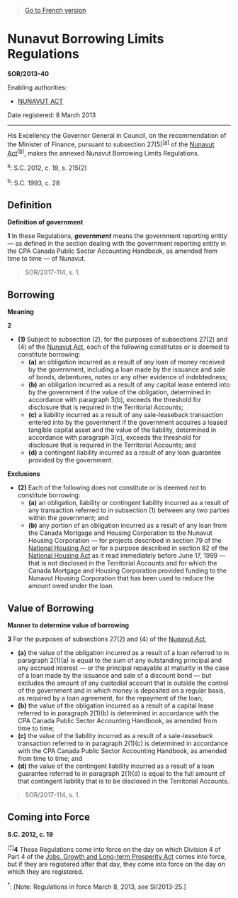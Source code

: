 > [Go to French version](/fr/Règlements/Décrets,%20ordonnances%20et%20règlements%20statutaires/2013/40.md)

# Nunavut Borrowing Limits Regulations

**SOR/2013-40**

Enabling authorities: 
- [NUNAVUT ACT](/en/Acts/Statutes%20of%20Canada/1993/c.%2028.md)

Date registered: 8 March 2013

----------

His Excellency the Governor General in Council, on the recommendation of the Minister of Finance, pursuant to subsection 27(5)<sup><a href='#a_1'>[a]</a></sup> of the [Nunavut Act](/en/Acts/Statutes%20of%20Canada/1993/c.%2028.md)<sup><a href='#b_1'>[b]</a></sup>, makes the annexed Nunavut Borrowing Limits Regulations.

<a name='a_1'><sup>a</sup></a>: S.C. 2012, c. 19, s. 215(2)<br />

<a name='b_1'><sup>b</sup></a>: S.C. 1993, c. 28<br />




## Definition



**Definition of government**

**1** In these Regulations, ***government*** means the government reporting entity — as defined in the section dealing with the government reporting entity in the CPA Canada Public Sector Accounting Handbook, as amended from time to time — of Nunavut.
> SOR/2017-114, s. 1.





## Borrowing



**Meaning**

**2** 

- **(1)** Subject to subsection (2), for the purposes of subsections 27(2) and (4) of the [Nunavut Act](/en/Acts/Statutes%20of%20Canada/1993/c.%2028.md), each of the following constitutes or is deemed to constitute borrowing:
	- **(a)** an obligation incurred as a result of any loan of money received by the government, including a loan made by the issuance and sale of bonds, debentures, notes or any other evidence of indebtedness;
	- **(b)** an obligation incurred as a result of any capital lease entered into by the government if the value of the obligation, determined in accordance with paragraph 3(b), exceeds the threshold for disclosure that is required in the Territorial Accounts;
	- **(c)** a liability incurred as a result of any sale-leaseback transaction entered into by the government if the government acquires a leased tangible capital asset and the value of the liability, determined in accordance with paragraph 3(c), exceeds the threshold for disclosure that is required in the Territorial Accounts; and
	- **(d)** a contingent liability incurred as a result of any loan guarantee provided by the government.

**Exclusions**

- **(2)** Each of the following does not constitute or is deemed not to constitute borrowing:
	- **(a)** an obligation, liability or contingent liability incurred as a result of any transaction referred to in subsection (1) between any two parties within the government; and
	- **(b)** any portion of an obligation incurred as a result of any loan from the Canada Mortgage and Housing Corporation to the Nunavut Housing Corporation — for projects described in section 79 of the [National Housing Act](/en/Acts/Revised%20Statutes%20of%20Canada/N/N-11.md) or for a purpose described in section 82 of the [National Housing Act](/en/Acts/Revised%20Statutes%20of%20Canada/N/N-11.md) as it read immediately before June 17, 1999 — that is not disclosed in the Territorial Accounts and for which the Canada Mortgage and Housing Corporation provided funding to the Nunavut Housing Corporation that has been used to reduce the amount owed under the loan.




## Value of Borrowing



**Manner to determine value of borrowing**

**3** For the purposes of subsections 27(2) and (4) of the [Nunavut Act](/en/Acts/Statutes%20of%20Canada/1993/c.%2028.md),
- **(a)** the value of the obligation incurred as a result of a loan referred to in paragraph 2(1)(a) is equal to the sum of any outstanding principal and any accrued interest — or the principal repayable at maturity in the case of a loan made by the issuance and sale of a discount bond — but excludes the amount of any custodial account that is outside the control of the government and in which money is deposited on a regular basis, as required by a loan agreement, for the repayment of the loan;
- **(b)** the value of the obligation incurred as a result of a capital lease referred to in paragraph 2(1)(b) is determined in accordance with the CPA Canada Public Sector Accounting Handbook, as amended from time to time;
- **(c)** the value of the liability incurred as a result of a sale-leaseback transaction referred to in paragraph 2(1)(c) is determined in accordance with the CPA Canada Public Sector Accounting Handbook, as amended from time to time; and
- **(d)** the value of the contingent liability incurred as a result of a loan guarantee referred to in paragraph 2(1)(d) is equal to the full amount of that contingent liability that is to be disclosed in the Territorial Accounts.
> SOR/2017-114, s. 1.





## Coming into Force



**S.C. 2012, c. 19**

<sup><a href='#fn_IndFD47_hq_14128'>[*]</a></sup>**4** These Regulations come into force on the day on which Division 4 of Part 4 of the [Jobs, Growth and Long-term Prosperity Act](/en/Acts/Statutes%20of%20Canada/2012/c.%2019.md) comes into force, but if they are registered after that day, they come into force on the day on which they are registered.

<a name='fn_IndFD47_hq_14128'><sup>*</sup></a>: [Note: Regulations in force March 8, 2013, *see* SI/2013-25.]<br />


